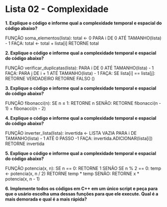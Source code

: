 # Lista 02 - Complexidade

**1. Explique o código e informe qual a complexidade temporal e espacial do código abaixo?**

FUNÇÃO soma_elementos(lista): 
    total ← 0 
    PARA i DE 0 ATÉ TAMANHO(lista) - 1 FAÇA: 
        total ← total + lista[i] 
    RETORNE total 

    
**2. Explique o código e informe qual a complexidade temporal e espacial do código abaixo?**

FUNÇÃO verificar_duplicatas(lista): 
    PARA i DE 0 ATÉ TAMANHO(lista) - 1 FAÇA: 
        PARA j DE i + 1 ATÉ TAMANHO(lista) - 1 FAÇA: 
            SE lista[i] == lista[j]: 
                RETORNE VERDADEIRO 
    RETORNE FALSO ()

    
**3. Explique o código e informe qual a complexidade temporal e espacial do código abaixo?**

FUNÇÃO fibonacci(n): 
    SE n ≤ 1: 
        RETORNE n 
    SENÃO: 
        RETORNE fibonacci(n - 1) + fibonacci(n - 2) 

        
**4. Explique o código e informe qual a complexidade temporal e espacial do código abaixo?**

FUNÇÃO inverter_lista(lista): 
    invertida ← LISTA VAZIA 
    PARA i DE TAMANHO(lista) - 1 ATÉ 0 PASSO -1 FAÇA: 
        invertida.ADICIONAR(lista[i]) 
    RETORNE invertida 

    
**5. Explique o código e informe qual a complexidade temporal e espacial do código abaixo?**

FUNÇÃO potencia(x, n): 
    SE n == 0: 
        RETORNE 1 
    SENÃO SE n % 2 == 0: 
        temp ← potencia(x, n / 2) 
        RETORNE temp * temp 
    SENÃO: 
        RETORNE x * potencia(x, n - 1) 

        
**6. Implemente todos os códigos em C++ em um único script e peça para que o usário 
escolha uma dessas funções para que ele execute. Qual é a mais demorada e qual é a mais 
rápida?**
